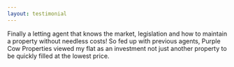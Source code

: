 ```yaml
---
layout: testimonial
---
```

Finally a letting agent that knows the market, legislation and how to maintain a property without needless costs! So fed up with previous agents, Purple Cow Properties viewed my flat as an investment not just another property to be quickly filled at the lowest price.